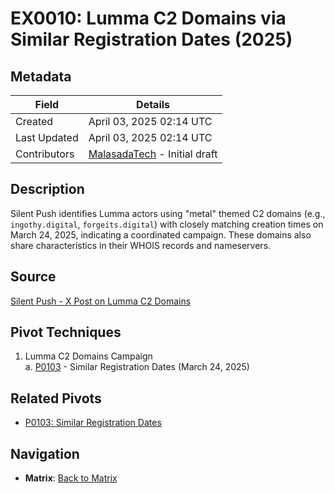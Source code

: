 # EX0010: Lumma C2 Domains via Similar Registration Dates (2025)

## Metadata
| Field          | Details                                      |
|----------------|----------------------------------------------|
| Created        | April 03, 2025 02:14 UTC                    |
| Last Updated   | April 03, 2025 02:14 UTC                    |
| Contributors   | [MalasadaTech](../contributors.md#malasadatech) - Initial draft |

## Description
Silent Push identifies Lumma actors using "metal" themed C2 domains (e.g., `ingothy.digital`, `forgeits.digital`) with closely matching creation times on March 24, 2025, indicating a coordinated campaign. These domains also share characteristics in their WHOIS records and nameservers.

## Source
[Silent Push - X Post on Lumma C2 Domains](https://x.com/silentpush/status/1905223496185381138)

## Pivot Techniques
1. Lumma C2 Domains Campaign  
    a. [P0103](../pivots/P0103.md) - Similar Registration Dates (March 24, 2025)

## Related Pivots
- [P0103: Similar Registration Dates](../pivots/P0103.md)

## Navigation
- **Matrix**: [Back to Matrix](../matrix.md)